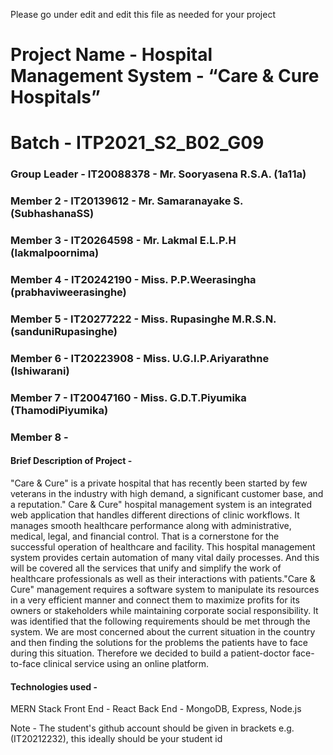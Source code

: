 Please go under edit and edit this file as needed for your project

# Project Name - Hospital Management System - “Care & Cure Hospitals”
# Batch - ITP2021_S2_B02_G09
### Group Leader - IT20088378 - Mr. Sooryasena R.S.A. (1a11a)
### Member 2 - IT20139612 - Mr. Samaranayake S. (SubhashanaSS)
### Member 3 - IT20264598 - Mr. Lakmal E.L.P.H (lakmalpoornima)
### Member 4 - IT20242190 - Miss. P.P.Weerasingha (prabhaviweerasinghe)
### Member 5 - IT20277222 - Miss. Rupasinghe M.R.S.N. (sanduniRupasinghe)
### Member 6 - IT20223908 - Miss. U.G.I.P.Ariyarathne (Ishiwarani)
### Member 7 - IT20047160 - Miss. G.D.T.Piyumika (ThamodiPiyumika)
### Member 8 - 

#### Brief Description of Project - 
 "Care & Cure" is a private hospital that has recently been started by few veterans in the industry with 
high demand, a significant customer base, and a reputation." Care & Cure" hospital management 
system is an integrated web application that handles different directions of clinic workflows. It manages 
smooth healthcare performance along with administrative, medical, legal, and financial control. That is 
a cornerstone for the successful operation of healthcare and facility. This hospital management system 
provides certain automation of many vital daily processes. And this will be covered all the services that 
unify and simplify the work of healthcare professionals as well as their interactions with patients."Care 
& Cure" management requires a software system to manipulate its resources in a very efficient manner 
and connect them to maximize profits for its owners or stakeholders while maintaining corporate social 
responsibility. It was identified that the following requirements should be met through the system. We 
are most concerned about the current situation in the country and then finding the solutions for the 
problems the patients have to face during this situation. Therefore we decided to build a patient-doctor 
face-to-face clinical service using an online platform.

#### Technologies used - 
MERN Stack Front End - React
           Back End - MongoDB, Express, Node.js

Note - The student's github account should be given in brackets e.g. (IT20212232), this ideally should be your student id 

